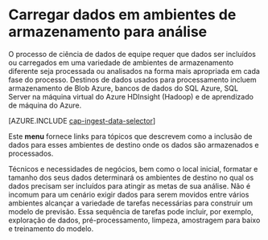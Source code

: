 <properties 
    pageTitle="Carregar dados em ambientes de armazenamento para análise | Microsoft Azure" 
    description="Mover de dados e armazenamento de blob do Microsoft Azure" 
    services="machine-learning,storage" 
    documentationCenter="" 
    authors="bradsev" 
    manager="jhubbard" 
    editor="cgronlun" />

<tags 
    ms.service="machine-learning" 
    ms.workload="data-services" 
    ms.tgt_pltfrm="na" 
    ms.devlang="na" 
    ms.topic="article" 
    ms.date="09/19/2016" 
    ms.author="bradsev" />

# <a name="load-data-into-storage-environments-for-analytics"></a>Carregar dados em ambientes de armazenamento para análise

O processo de ciência de dados de equipe requer que dados ser incluídos ou carregados em uma variedade de ambientes de armazenamento diferente seja processada ou analisados na forma mais apropriada em cada fase do processo. Destinos de dados usados para processamento incluem armazenamento de Blob Azure, bancos de dados do SQL Azure, SQL Server na máquina virtual do Azure HDInsight (Hadoop) e de aprendizado de máquina do Azure. 

[AZURE.INCLUDE [cap-ingest-data-selector](../../includes/cap-ingest-data-selector.md)]

Este **menu** fornece links para tópicos que descrevem como a inclusão de dados para esses ambientes de destino onde os dados são armazenados e processados.

Técnicos e necessidades de negócios, bem como o local inicial, formatar e tamanho dos seus dados determinará os ambientes de destino no qual os dados precisam ser incluídos para atingir as metas de sua análise. Não é incomum para um cenário exigir dados para serem movidos entre vários ambientes alcançar a variedade de tarefas necessárias para construir um modelo de previsão. Essa sequência de tarefas pode incluir, por exemplo, exploração de dados, pré-processamento, limpeza, amostragem para baixo e treinamento do modelo.
